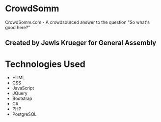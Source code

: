# CrowdSomm
CrowdSomm.com - A crowdsourced answer to the question "So what's good here?"

## Created by Jewls Krueger for General Assembly

# Technologies Used
- HTML
- CSS
- JavaScript
- JQuery
- Bootstrap
- C#
- PHP
- PostgreSQL
